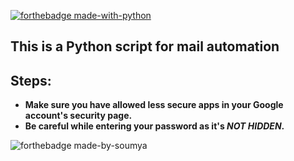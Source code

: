 [![forthebadge made-with-python](http://ForTheBadge.com/images/badges/made-with-python.svg)](https://www.python.org/)

## This is a Python script for mail automation
### 

## Steps:
 - **Make sure you have allowed less secure apps in your Google account's security page.**
 - **Be careful while entering your password as it's *NOT HIDDEN*.**

![forthebadge made-by-soumya](https://img.shields.io/badge/CREATED_BY-SOUMYA-blue)
